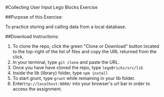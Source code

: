 #Collecting User Input Lego Blocks Exercise

##Purpose of this Exercise:

To practice storing and calling data from a local database.

##Download Instructions:

1. To clone the repo, click the green "Clone or Download" button located to the top-right of the list of files and copy the URL returned from the click.
2. In your terminal, type ```git clone``` and paste the URL.
3. Once you have have cloned the repo, type ```legoBricks/src/lib```
4. Inside the lib (library) folder, type ```npm install```
5. To start grunt, type ```grunt``` while remaining in your lib folder.
6. Enter```ttp://localhost:8080/``` into your browser's url bar in order to access the assignment.

